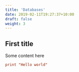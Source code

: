 ```yaml
---
title: 'Databases'
date: 2019-02-11T19:27:37+10:00
draft: false
weight: 3
---
```


## First title

Some content here

```toml
print "Hello world"
```
